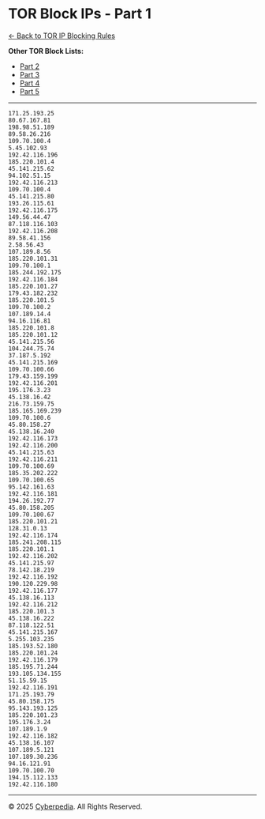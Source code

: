 # TOR Block IPs - Part 1

[← Back to TOR IP Blocking Rules](../tor-ip-block-rules.md)

**Other TOR Block Lists:**
- [Part 2](tor-block-ips-p2.md)
- [Part 3](tor-block-ips-p3.md)
- [Part 4](tor-block-ips-p4.md)
- [Part 5](tor-block-ips-p5.md)

---

```
171.25.193.25
80.67.167.81
198.98.51.189
89.58.26.216
109.70.100.4
5.45.102.93
192.42.116.196
185.220.101.4
45.141.215.62
94.102.51.15
192.42.116.213
109.70.100.4
45.141.215.80
193.26.115.61
192.42.116.175
149.56.44.47
87.118.116.103
192.42.116.208
89.58.41.156
2.58.56.43
107.189.8.56
185.220.101.31
109.70.100.1
185.244.192.175
192.42.116.184
185.220.101.27
179.43.182.232
185.220.101.5
109.70.100.2
107.189.14.4
94.16.116.81
185.220.101.8
185.220.101.12
45.141.215.56
104.244.75.74
37.187.5.192
45.141.215.169
109.70.100.66
179.43.159.199
192.42.116.201
195.176.3.23
45.138.16.42
216.73.159.75
185.165.169.239
109.70.100.6
45.80.158.27
45.138.16.240
192.42.116.173
192.42.116.200
45.141.215.63
192.42.116.211
109.70.100.69
185.35.202.222
109.70.100.65
95.142.161.63
192.42.116.181
194.26.192.77
45.80.158.205
109.70.100.67
185.220.101.21
128.31.0.13
192.42.116.174
185.241.208.115
185.220.101.1
192.42.116.202
45.141.215.97
78.142.18.219
192.42.116.192
190.120.229.98
192.42.116.177
45.138.16.113
192.42.116.212
185.220.101.3
45.138.16.222
87.118.122.51
45.141.215.167
5.255.103.235
185.193.52.180
185.220.101.24
192.42.116.179
185.195.71.244
193.105.134.155
51.15.59.15
192.42.116.191
171.25.193.79
45.80.158.175
95.143.193.125
185.220.101.23
195.176.3.24
107.189.1.9
192.42.116.182
45.138.16.107
107.189.5.121
107.189.30.236
94.16.121.91
109.70.100.70
194.15.112.133
192.42.116.180
```

---

© 2025 [Cyberpedia](https://cyberpedia.site/). All Rights Reserved. 